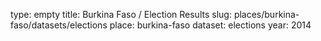 type: empty
title: Burkina Faso / Election Results
slug: places/burkina-faso/datasets/elections
place: burkina-faso
dataset: elections
year: 2014
